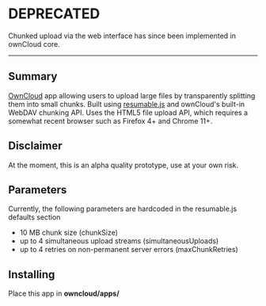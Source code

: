 # DEPRECATED

Chunked upload via the web interface has since been implemented in ownCloud core.

---

## Summary
[OwnCloud](https://owncloud.org) app allowing users to upload large files by transparently splitting them into small chunks. 
Built using [resumable.js](https://github.com/23/resumable.js) and ownCloud's built-in WebDAV chunking API.
Uses the HTML5 file upload API, which requires a somewhat recent browser such as Firefox 4+ and Chrome 11+.

## Disclaimer
At the moment, this is an alpha quality prototype, use at your own risk.

## Parameters
Currently, the following parameters are hardcoded in the resumable.js defaults section
 * 10 MB chunk size (chunkSize)
 * up to 4 simultaneous upload streams (simultaneousUploads)
 * up to 4 retries on non-permanent server errors (maxChunkRetries)

## Installing
Place this app in **owncloud/apps/**

